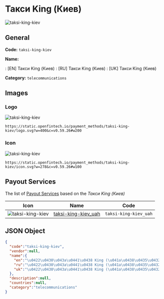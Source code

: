 
# Такси King (Киев) 
![taksi-king-kiev](https://static.openfintech.io/payment_methods/taksi-king-kiev/logo.svg?w=400&c=v0.59.26#w200)  

## General 
**Code:** `taksi-king-kiev` 
 
**Name:** 
 
:	[EN] Такси King (Киев) 
:	[RU] Такси King (Киев) 
:	[UK] Такси King (Киев) 
 
**Category:** `telecommunications` 
 

## Images 

### Logo 
![taksi-king-kiev](https://static.openfintech.io/payment_methods/taksi-king-kiev/logo.svg?w=400&c=v0.59.26#w200)  

```
https://static.openfintech.io/payment_methods/taksi-king-kiev/logo.svg?w=400&c=v0.59.26#w200
```  

### Icon 
![taksi-king-kiev](https://static.openfintech.io/payment_methods/taksi-king-kiev/icon.svg?w=278&c=v0.59.26#w100)  

```
https://static.openfintech.io/payment_methods/taksi-king-kiev/icon.svg?w=278&c=v0.59.26#w100
```  

## Payout Services 
 
The list of [Payout Services](/payout-services/) based on the _Такси King (Киев)_ 

|Icon|Name|Code| 
|:---:|:---:|:---:| 
|![taksi-king-kiev](https://static.openfintech.io/payout_methods/taksi-king-kiev/icon.svg?w=278&c=v0.59.26#w40) |[taksi-king-kiev_uah](/payout-services/taksi-king-kiev_uah/)|`taksi-king-kiev_uah`| 
 

## JSON Object 

```json
{
  "code":"taksi-king-kiev",
  "vendor":null,
  "name":{
    "en":"\u0422\u0430\u043a\u0441\u0438 King (\u041a\u0438\u0435\u0432)",
    "ru":"\u0422\u0430\u043a\u0441\u0438 King (\u041a\u0438\u0435\u0432)",
    "uk":"\u0422\u0430\u043a\u0441\u0438 King (\u041a\u0438\u0435\u0432)"
  },
  "description":null,
  "countries":null,
  "category":"telecommunications"
}
```  
